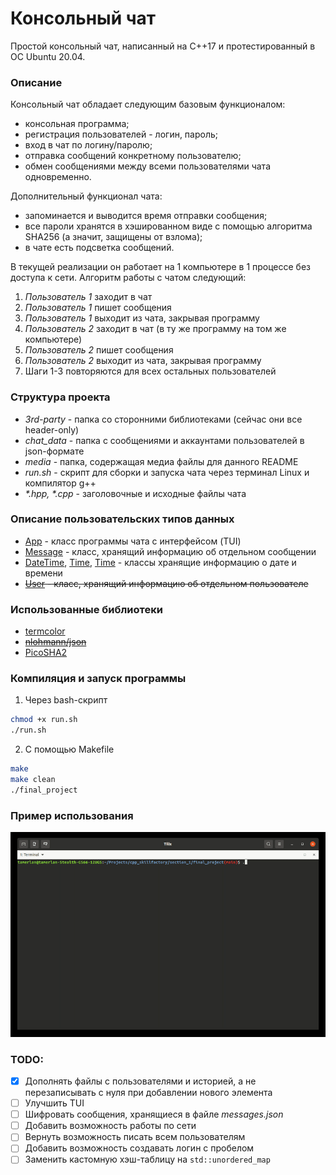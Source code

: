 # Консольный чат

Простой консольный чат, написанный на C++17 и  протестированный в ОС Ubuntu 20.04.

### Описание 
Консольный чат обладает следующим базовым функционалом:
- консольная программа;
- регистрация пользователей - логин, пароль;
- вход в чат по логину/паролю;
- отправка сообщений конкретному пользователю;
- обмен сообщениями между всеми пользователями чата одновременно.

Дополнительный функционал чата:
- запоминается и выводится время отправки сообщения;
- все пароли хранятся в хэшированном виде с помощью алгоритма SHA256 (а значит, защищены от взлома);
- в чате есть подсветка сообщений.

В текущей реализации он работает на 1 компьютере в 1 процессе без доступа к сети. Алгоритм работы с чатом следующий:
1. _Пользователь 1_ заходит в чат
1. _Пользователь 1_ пишет сообщения
1. _Пользователь 1_ выходит из чата, закрывая программу
1. _Пользователь 2_ заходит в чат (в ту же программу на том же компьютере)
1. _Пользователь 2_ пишет сообщения
1. _Пользователь 2_ выходит из чата, закрывая программу
1. Шаги 1-3 повторяются для всех остальных пользователей


### Структура проекта
- _3rd-party_ - папка со сторонними библиотеками (сейчас они все header-only)
- _chat_data_ - папка с сообщениями и аккаунтами пользователей в json-формате
- _media_ - папка, содержащая медиа файлы для данного README
- _run.sh_ - скрипт для сборки и запуска чата через терминал Linux и компилятор g++
- _*.hpp, *.cpp_ - заголовочные и исходные файлы чата

### Описание пользовательских типов данных
- [App](app.hpp) - класс программы чата с интерфейсом (TUI)
- [Message](message.hpp) - класс, хранящий информацию об отдельном сообщении
- [DateTime](datetime.hpp), [Time](datetime.hpp), [Time](datetime.hpp) - классы хранящие информацию о дате и времени
- ~~[User](user.hpp) - класс, хранящий информацию об отдельном пользователе~~


### Использованные библиотеки
- [termcolor](https://github.com/ikalnytskyi/termcolor/tree/master)
- ~~[nlohmann/json](https://github.com/nlohmann/json)~~
- [PicoSHA2](https://github.com/okdshin/PicoSHA2)

### Компиляция и запуск программы

1. Через bash-скрипт
```bash
chmod +x run.sh
./run.sh
```
2. С помощью Makefile
```bash
make
make clean
./final_project
```

### Пример использования

![chat demo](media/chat_demo.gif)

### TODO:
- [x] Дополнять файлы с пользователями и историей, а не перезаписывать с нуля при добавлении нового элемента
- [ ] Улучшить TUI
- [ ] Шифровать сообщения, хранящиеся в файле _messages.json_
- [ ] Добавить возможность работы по сети
- [ ] Вернуть возможность писать всем пользователям
- [ ] Добавить возможность создавать логин с пробелом
- [ ] Заменить кастомную хэш-таблицу на `std::unordered_map`